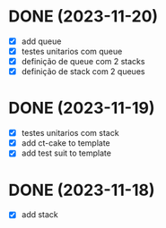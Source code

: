 # DONE (2023-11-20)

- [x] add queue
- [x] testes unitarios com queue
- [x] definição de queue com 2 stacks
- [x] definição de stack com 2 queues

# DONE (2023-11-19)

- [x] testes unitarios com stack
- [x] add ct-cake to template
- [x] add test suit to template

# DONE (2023-11-18)

- [x] add stack

